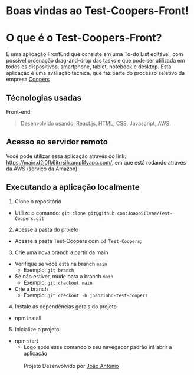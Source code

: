 # Boas vindas ao Test-Coopers-Front!

# O que é o Test-Coopers-Front?

É uma aplicação FrontEnd que consiste em uma To-do List editável, com possível ordenação drag-and-drop das tasks e que pode ser utilizada em todos os dispositivos, smartphone, tablet, notebook e desktop. Esta aplicação é uma avaliação técnica, que faz parte do processo seletivo da empresa [Coopers](https://www.linkedin.com/company/coopers-digital-production/)

## Técnologias usadas

Front-end:
> Desenvolvido usando: React.js, HTML, CSS, Javascript, AWS.

## Acesso ao servidor remoto

Você pode utilizar essa aplicação através do link: https://main.d2j0fk6itrrsih.amplifyapp.com/, em que está rodando através da AWS (serviço da Amazon).

## Executando a aplicação localmente

1. Clone o repositório
- Utilize o comando: `git clone git@github.com:JoaopSilvaa/Test-Coopers.git`<br />
2. Acesse a pasta do projeto
- Acesse a pasta Test-Coopers com `cd Test-Coopers`;<br />
3. Crie uma nova branch a partir da main
- Verifique se você está na branch `main`
  * Exemplo: `git branch`
- Se não estiver, mude para a branch `main`
  * Exemplo: `git checkout main`
- Crie a branch
  * Exemplo: `git checkout -b joaozinho-test-coopers`<br />
4. Instale as dependências gerais do projeto 
- npm install <br />
5. Inicialize o projeto
- npm start
  * Logo após esse comando o seu navegador padrão irá abrir a aplicação
<br /><br />
Projeto Desenvolvido por [João Antônio](https://github.com/JoaopSilvaa)
